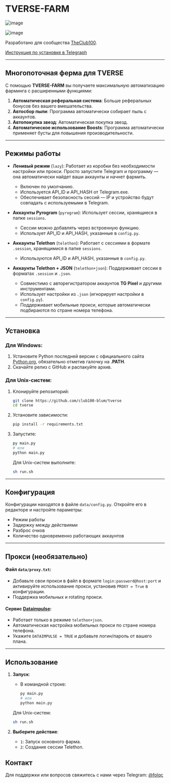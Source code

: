 # TVERSE-FARM
![image](https://github.com/user-attachments/assets/9c08b897-dd91-4e2d-acf6-4979360ce3e6)

![image](https://github.com/user-attachments/assets/4d9e1a41-c5e9-447f-a917-95b7b627f8b1)



Разработано для сообщества [TheClub100](https://t.me/the_club_100).

[Инструкция по установке в Telegraph](https://telegra.ph/Tverse-Auto-Farm-dlya-The-club-100-01-04)

---

## Многопоточная ферма для TVERSE

С помощью **TVERSE-FARM** вы получаете максимальную автоматизацию фарминга с расширенными функциями:

1. **Автоматическая реферальная система**: Больше реферальных бонусов без вашего вмешательства.
2. **Автосбор пыли**: Программа автоматически собирает пыль с аккаунтов.
3. **Автопокупка звезд**: Автоматическая покупка звезд.
4. **Автоматическое использование Boosts**: Программа автоматически применяет бусты для повышения производительности.


---


## Режимы работы

- **Ленивый режим** (`lazy`): Работает из коробки без необходимости настройки или прокси. Просто запустите Telegram и программу — она автоматически найдет ваши аккаунты и начнет фармить.
    - Включен по умолчанию.
    - Используется API_ID и API_HASH от Telegram.exe.
    - Обеспечивает безопасность сессий — IP и устройство будут совпадать с используемыми в Telegram.
  
- **Аккаунты Pyrogram** (`pyrogram`): Использует сессии, хранящиеся в папке `sessions`. 
    - Сессии можно добавлять через встроенную функцию.
    - Использует API_ID и API_HASH, указанные в `config.py`.
  
- **Аккаунты Telethon** (`telethon`): Работает с сессиями в формате `.session`, хранящимися в папке `sessions`.
    - Используются API_ID и API_HASH, указанные в `config.py`.

- **Аккаунты Telethon + JSON** (`telethon+json`): Поддерживает сессии в форматах `.session` и `.json`.
    - Совместимо с авторегистратором аккаунтов **TG Pixel** и другими инструментами.
    - Использует настройки из `.json` (игнорирует настройки в `config.py`).
    - Поддерживает мобильные прокси, которые автоматически подбираются по стране номера телефона.

---

## Установка

### Для Windows:
1. Установите Python последней версии с официального сайта [Python.org](https://www.python.org/downloads/), обязательно отметив галочку на **.PATH**.
2. Скачайте релиз с GitHub и распакуйте архив.

### Для Unix-систем:
1. Клонируйте репозиторий:
    ```bash
    git clone https://github.com/club100-blum/tverse
    cd tverse
    ```
2. Установите зависимости:
    ```bash
    pip install -r requirements.txt
    ```

3. Запустите:
    ```bash
    py main.py
    # или
    python main.py
    ```

    Для Unix-систем выполните:
    ```bash
    sh run.sh
    ```

---

## Конфигурация

Конфигурации находятся в файле `data/config.py`. Откройте его в редакторе и настройте параметры:
- Режим работы
- Задержку между действиями
- Разброс очков
- Количество одновременно работающих аккаунтов

---

## Прокси (необязательно)

#### Файл `data/proxy.txt`:
- Добавьте свои прокси в файл в формате `login:password@host:port` и активируйте использование прокси, установив `PROXY = True` в конфигурации.
- Поддержка мобильных и rotating прокси.

#### Сервис [Dataimpulse](https://dataimpulse.com):
- Работает только в режиме `telethon+json`.
- Автоматическая настройка мобильных прокси по стране номера телефона.
- Укажите `DATAIMPULSE = TRUE` и добавьте логин/пароль от вашего плана.

---

## Использование

1. **Запуск**:
    - В командной строке:
      ```bash
      py main.py
      # или
      python main.py
      ```

    Для Unix-систем:
    ```bash
    sh run.sh
    ```

2. **Выберите действие**:
    - `1`: Запуск основного фарма.
    - `2`: Создание сессии Telethon.





## Контакт

Для поддержки или вопросов свяжитесь с нами через Telegram: [@folqc](https://t.me/folqc)
